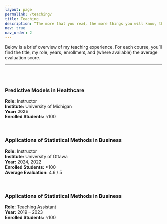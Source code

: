 ```yaml
---
layout: page
permalink: /teaching/
title: Teaching
description: “The more that you read, the more things you will know, the more that you learn, the more places you’ll go.” -- Dr. Seuss
nav: true
nav_order: 2
---
```


Below is a brief overview of my teaching experience. For each course, you’ll find the title, my role, years, enrollment, and (where available) the average evaluation score.

---
<br /><br />

### Predictive Models in Healthcare
**Role:** Instructor  
**Institute:** University of Michigan  
**Year:** 2025  
**Enrolled Students:** ≈100  
<br /><br />


### Applications of Statistical Methods in Business
**Role:** Instructor  
**Institute:** University of Ottawa  
**Year:** 2024, 2022  
**Enrolled Students:** ≈100  
**Average Evaluation:** 4.6 / 5  
<br /><br />


### Applications of Statistical Methods in Business
**Role:** Teaching Assistant  
**Year:** 2019 – 2023  
**Enrolled Students:** ≈100  

